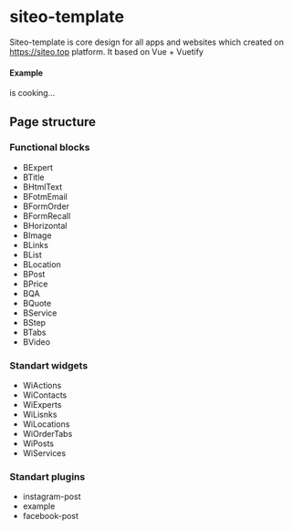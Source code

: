 # siteo-template
Siteo-template is core design for all apps and  websites which created on https://siteo.top platform. It based on Vue + Vuetify

#### Example
is cooking...

## Page structure

### Functional blocks

* BExpert
* BTitle
* BHtmlText
* BFotmEmail
* BFormOrder
* BFormRecall
* BHorizontal
* BImage
* BLinks
* BList
* BLocation
* BPost
* BPrice
* BQA
* BQuote
* BService
* BStep
* BTabs
* BVideo

### Standart widgets

* WiActions
* WiContacts
* WiExperts
* WiLisnks
* WiLocations
* WiOrderTabs
* WiPosts
* WiServices


### Standart plugins

* instagram-post
* example
* facebook-post
